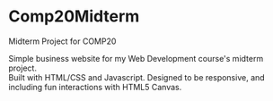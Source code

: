 # Comp20Midterm
Midterm Project for COMP20

Simple business website for my Web Development course's midterm project.  
Built with HTML/CSS and Javascript. Designed to be responsive, and including fun interactions with HTML5 Canvas.
